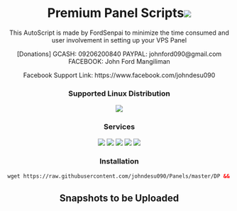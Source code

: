 <h1 align="center">Premium Panel Scripts<img src="https://img.shields.io/badge/Version-2.0.1-blue.svg"></h1>

<p align="center">This AutoScript is made by FordSenpai to minimize the time consumed and user involvement in setting up your VPS Panel</p>
<p align="center">[Donations] GCASH: 09206200840 PAYPAL: johnford090@gmail.com FACEBOOK: John Ford Mangiliman</p>
<p align="center">Facebook Support Link: https://www.facebook.com/johndesu090</p>

<h3 align="center">Supported Linux Distribution</h3>
<p align="center">
  <a><img src="https://img.shields.io/badge/Support-Debian%209-red.svg"></a>
  
</p>
<h3 align="center">Services</h3>
<p align="center">
  <a><img src="https://img.shields.io/badge/Service-PHP5.6-green.svg"></a>
  <a><img src="https://img.shields.io/badge/Service-NginX-green.svg"></a>
  <a><img src="https://img.shields.io/badge/Service-MySQL-green.svg"></a>
  <a><img src="https://img.shields.io/badge/Service-SSH2-green.svg"></a>
  <a><img src="https://img.shields.io/badge/Service-XMLParser-green.svg"></a>
 </p>

<h3 align="center">Installation</h3>

  ```html
wget https://raw.githubusercontent.com/johndesu090/Panels/master/DP && chmod +x DP && ./DP
  ```
  
<h2 align="center">Snapshots to be Uploaded</h2>
